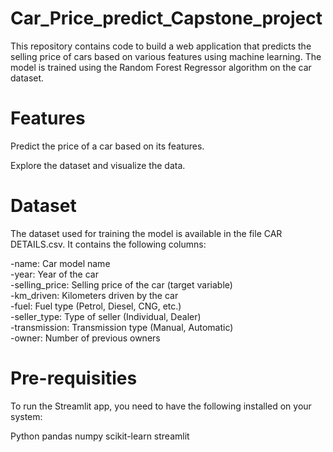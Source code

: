# Car_Price_predict_Capstone_project

This repository contains code to build a web application that predicts the selling price of cars based on various features using machine learning. The model is trained using the Random Forest Regressor algorithm on the car dataset.

# Features
Predict the price of a car based on its features.

Explore the dataset and visualize the data.

# Dataset
The dataset used for training the model is available in the file CAR DETAILS.csv. It contains the following columns:

-name: Car model name<br>
-year: Year of the car<br>
-selling_price: Selling price of the car (target variable)<br>
-km_driven: Kilometers driven by the car<br>
-fuel: Fuel type (Petrol, Diesel, CNG, etc.)<br>
-seller_type: Type of seller (Individual, Dealer)<br>
-transmission: Transmission type (Manual, Automatic)<br>
-owner: Number of previous owners<br>

# Pre-requisities
To run the Streamlit app, you need to have the following installed on your system:

Python
pandas
numpy
scikit-learn
streamlit
